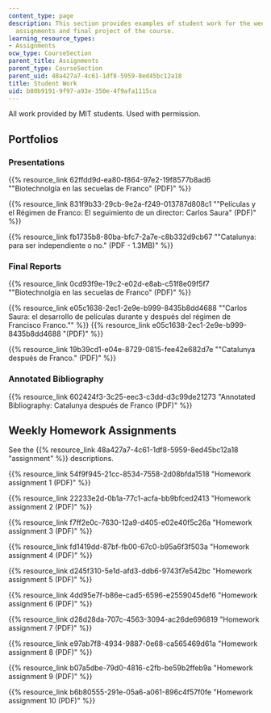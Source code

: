```yaml
---
content_type: page
description: This section provides examples of student work for the weekly homework
  assignments and final project of the course.
learning_resource_types:
- Assignments
ocw_type: CourseSection
parent_title: Assignments
parent_type: CourseSection
parent_uid: 48a427a7-4c61-1df8-5959-8ed45bc12a18
title: Student Work
uid: b80b9191-9f97-a93e-350e-4f9afa1115ca
---
```


All work provided by MIT students. Used with permission.

Portfolios
----------

### Presentations

{{% resource_link 62ffdd9d-ea80-f864-97e2-19f8577b8ad6 "\"Biotechnolgía en las secuelas de Franco\" (PDF)" %}}

{{% resource_link 831f9b33-29cb-9e2a-f249-013787d808c1 "\"Películas y el Régimen de Franco: El seguimiento de un director: Carlos Saura\" (PDF)" %}}

{{% resource_link fb1735b8-80ba-bfc7-2a7e-c8b332d9cb67 "\"Catalunya: para ser independiente o no.\" (PDF - 1.3MB)" %}}

### Final Reports

{{% resource_link 0cd93f9e-19c2-e02d-e8ab-c51f8e09f5f7 "\"Biotechnolgía en las secuelas de Franco\" (PDF)" %}}

{{% resource_link e05c1638-2ec1-2e9e-b999-8435b8dd4688 "\"Carlos Saura: el desarrollo de películas durante y después del régimen de Francisco Franco.\"" %}} {{% resource_link e05c1638-2ec1-2e9e-b999-8435b8dd4688 "(PDF)" %}}

{{% resource_link 19b39cd1-e04e-8729-0815-fee42e682d7e "\"Catalunya después de Franco.\" (PDF)" %}}

### Annotated Bibliography

{{% resource_link 602424f3-3c25-eec3-c3dd-d3c99de21273 "Annotated Bibliography: Catalunya después de Franco (PDF)" %}}

Weekly Homework Assignments
---------------------------

See the {{% resource_link 48a427a7-4c61-1df8-5959-8ed45bc12a18 "assignment" %}} descriptions.

{{% resource_link 54f9f945-21cc-8534-7558-2d08bfda1518 "Homework assignment 1 (PDF)" %}}

{{% resource_link 22233e2d-0b1a-77c1-acfa-bb9bfced2413 "Homework assignment 2 (PDF)" %}}

{{% resource_link f7ff2e0c-7630-12a9-d405-e02e40f5c26a "Homework assignment 3 (PDF)" %}}

{{% resource_link fd1419dd-87bf-fb00-67c0-b95a6f3f503a "Homework assignment 4 (PDF)" %}}

{{% resource_link d245f310-5e1d-afd3-ddb6-9743f7e542bc "Homework assignment 5 (PDF)" %}}

{{% resource_link 4dd95e7f-b86e-cad5-6596-e2559045def6 "Homework assignment 6 (PDF)" %}}

{{% resource_link d28d28da-707c-4563-3094-ac26de696819 "Homework assignment 7 (PDF)" %}}

{{% resource_link e97ab7f8-4934-9887-0e68-ca565469d61a "Homework assignment 8 (PDF)" %}}

{{% resource_link b07a5dbe-79d0-4816-c2fb-be59b2ffeb9a "Homework assignment 9 (PDF)" %}}

{{% resource_link b6b80555-291e-05a6-a061-896c4f57f0fe "Homework assignment 10 (PDF)" %}}
